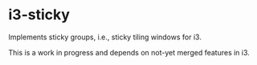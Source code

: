 # i3-sticky

Implements sticky groups, i.e., sticky tiling windows for i3.

This is a work in progress and depends on not-yet merged features in i3.
